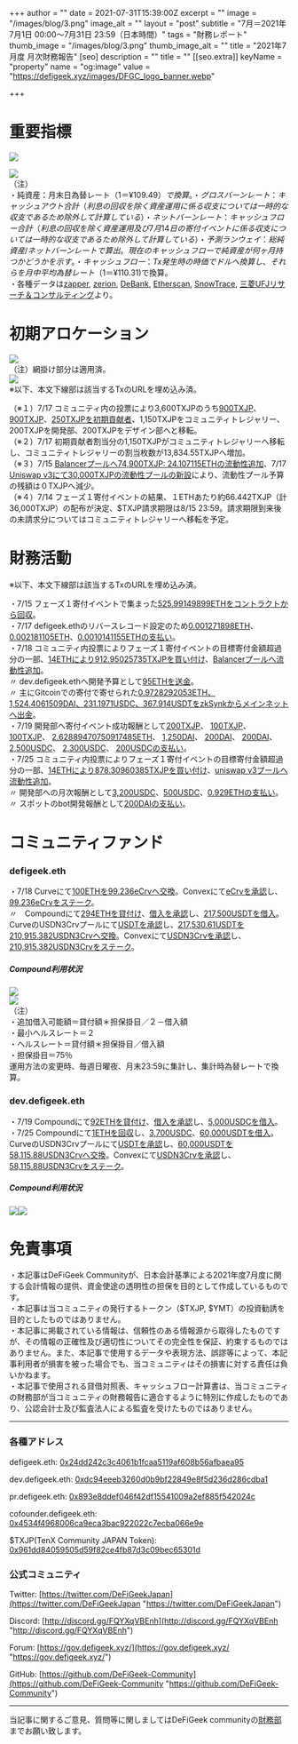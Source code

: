 +++
author = ""
date = 2021-07-31T15:39:00Z
excerpt = ""
image = "/images/blog/3.png"
image_alt = ""
layout = "post"
subtitle = "7月＝2021年7月1日 00:00～7月31日 23:59（日本時間）"
tags = "財務レポート"
thumb_image = "/images/blog/3.png"
thumb_image_alt = ""
title = "2021年7月度 月次財務報告"
[seo]
description = ""
title = ""
[[seo.extra]]
keyName = "property"
name = "og:image"
value = "https://defigeek.xyz/images/DFGC_logo_banner.webp"

+++
# 重要指標

![](/images/blog/1134.png)

![](/images/blog/1132.png)  
（注）  
・純資産：月末日為替レート（$1＝¥109.49）で換算。  
・グロスバーンレート：キャッシュアウト合計（利息の回収を除く資産運用に係る収支については一時的な収支であるため除外して計算している）  
・ネットバーンレート：キャッシュフロー合計（利息の回収を除く資産運用及び7月14日の寄付イベントに係る収支については一時的な収支であるため除外して計算している）  
・予測ランウェイ：総純資産/ネットバーンレートで算出。現在のキャッシュフローで純資産が何ヶ月持つかどうかを示す。  
・キャッシュフロー：Tx発生時の時価でドルへ換算し、それらを月中平均為替レート（$1＝¥110.31)で換算。  
・各種データは[zapper](https://t.co/lzLYnn8VGj?amp=1), [zerion](https://app.zerion.io/), [DeBank](https://debank.com/), [Etherscan](https://etherscan.io/), [SnowTrace](https://snowtrace.io/), [三菱UFJリサーチ＆コンサルティング](http://www.murc-kawasesouba.jp/fx/lastmonth.php)より。

# 

# 初期アロケーション

![](/images/blog/1138.png)  
（注）網掛け部分は適用済。  
![](/images/blog/1139.png)  
※以下、本文下線部は該当するTxのURLを埋め込み済。

（※１）7/17 コミュニティ内の投票により3,600TXJPのうち[900TXJP](https://etherscan.io/tx/0xde86b40627e1e7c2060f425cd9a1182ac4f30b573342f948c57ffb8fee49abdd)、[900TXJP](https://etherscan.io/tx/0x33c3dddc578d6552fd6f930c25ab6d70d354ef374940d23a162fc271b25f1a97)、[250TXJPを初期貢献者](https://etherscan.io/tx/0x0c73fc3213023ae76505bb11967cd40792ccfcc063cc061abcdf48a2b9a20816)、1,150TXJPをコミュニティトレジャリー、200TXJPを開発部、200TXJPをデザイン部へと移転。  
（※２）7/17 初期貢献者割当分の1,150TXJPがコミュニティトレジャリーへ移転し、コミュニティトレジャリーの割当枚数が13,834.55TXJPへ増加。  
（※３）7/15 [Balancerプールへ74,900TXJP: 24.107115ETHの流動性追加](https://etherscan.io/tx/0xbb8cec5f657771fda33932158f294482bdac2779deb054dadb4c820ca09618ea)、7/17 [Uniswap v3にて30,000TXJPの流動性プールの新設](https://etherscan.io/tx/0xacfa57ae5f34a957b282eba447524ecfb92ef3c9eebe962cfacba4be0caa59b2)により、流動性プール予算の残額は０TXJPへ減少。  
（※４）7/14 フェーズ１寄付イベントの結果、１ETHあたり約66.442TXJP（計36,000TXJP）の配布が決定、$TXJP請求期限は8/15 23:59。請求期限到来後の未請求分についてはコミュニティトレジャリーへ移転を予定。

# 

# 財務活動

※以下、本文下線部は該当するTxのURLを埋め込み済。

・7/15 フェーズ１寄付イベントで集まった[525.99149899ETHをコントラクトから回収](https://etherscan.io/tx/0x7a79f5e5f95aec9b83802f40d1ea8429518b2b567386707c6aed730910c1158b)。  
・7/17 defigeek.ethのリバースレコード設定のため[0.001271898ETH](https://etherscan.io/tx/0x1eed70b9f359bdad4f5c3637483485e3062c2f5de4fc4bc3cf79a860a305011c)、[0.002181105ETH](https://etherscan.io/tx/0xaa7df69b42b3349ab08595f69ba5f13b774f3b395129b97d011afcc26b15e236)、[0.0010141155ETHの支払い](https://etherscan.io/tx/0xd1a5587b431407161b616df87229a4f0ddc80c05f2f61a55515eaf26fcd39053)。  
・7/18 コミュニティ内投票によりフェーズ１寄付イベントの目標寄付金額超過分の一部、[14ETHにより912.95025735TXJPを買い付け](https://etherscan.io/tx/0x4577aa523f1adc4e90374c918908944853f8b8c218a5b5896008baf1da8a2697)、[Balancerプールへ流動性追加](https://etherscan.io/tx/0x6513efa7f89e394c7dc4e493f48ae29a47aee21ad0ad3282c5ee5c36f5145ff3)。  
〃 dev.defigeek.ethへ開発予算として[95ETHを送金](https://etherscan.io/tx/0x537a0c88f461e0c65345e198394a53c938571397496d5615d40da9969b646151)。  
〃 主にGitcoinでの寄付で寄せられた[0.9728292053ETH、1,524.4061509DAI、231.1971USDC、367.914USDTをzkSynkからメインネットへ出金](https://etherscan.io/tx/0x2522cae53e366bd7745d9e69b279c277664996150804313fa5ef15dfbacbce1a)。  
・7/19 開発部へ寄付イベント成功報酬として[200TXJP](https://etherscan.io/tx/0x0bcc367439484fe2fdbbca1860858d23de83c9cdce75bed6405d356098fd867f)、 [100TXJP](https://etherscan.io/tx/0xe46d363da2527f88d9e888cd9226b647b75ce8163c7af29fa174d1f8448dd5ba)、 [100TXJP](https://etherscan.io/tx/0x292f76bd6a27e4cc3c325bc79380abfb33d86eca1c6a079077d8f2d686fff33b)、 [2.62889470750917485ETH](https://etherscan.io/tx/0x1adf9c567d8b50f7d8a490090c8d8eeabaef3682d48825cbb78efcfb99c1442e)、 [1,250DAI](https://etherscan.io/tx/0x326f0fa8a8945a82531ad7b268c0c86e672e96b8b60b29d3ec2ea1ab8875b828)、 [200DAI](https://etherscan.io/tx/0x3b6d338294e2be5a1027fc76cbaa1ec0c1320d49cdb056f751edc0bb6a5824d2)、 [200DAI](https://etherscan.io/tx/0xe4493d12b35043e7ffc120dedb81eae635305fef5df7c2017d7fd7d784fe2294)、 [2,500USDC](https://etherscan.io/tx/0x4c40919604883e96e3ed2063ae37d56d99391e750a0d3e9bd800efaf61d668b3)、 [2,300USDC](https://etherscan.io/tx/0xf84375dab9e547ec2943431eae2596c80e56cf04dbe4c8e4a5c48da02a628c24)、 [200USDCの支払い](https://etherscan.io/tx/0xbf3f2bd3b7f9fb92b2f603a9220c645d2509a92c0181c2f926baf647141cca58)。  
・7/25 コミュニティ内投票によりフェーズ１寄付イベントの目標寄付金額超過分の一部、[14ETHにより878.30960385TXJPを買い付け](https://etherscan.io/tx/0xca205924615222dab5a9423ce06c0281ade5bf25702cb645a52f4f31e69ef6fc)、[uniswap v3プールへ流動性追加](https://etherscan.io/tx/0x516ea33d8f209dcae297d94fecb5e0886df62526b737545f24b73d314660f3c1)。  
〃 開発部への月次報酬として[3,200USDC](https://etherscan.io/tx/0x7449a54a0df760f47e92113175630981c8a2b4a7526857857d103273f6cb1a4f)、[500USDC](https://etherscan.io/tx/0x8950f37a11dc6a8dc3ba7aa812f880e6cdc04babbee288328b3a9a9e59548088)、[0.929ETHの支払い](https://etherscan.io/tx/0x6634db0de6e0c365d1d2eeed41b87a9f9b3aa6785fd7f1185b0d4427aea235d7)。  
〃 スポットのbot開発報酬として[200DAIの支払い](https://etherscan.io/tx/0xf5c57f29faa4cbc91753ddc8797db9b1eec515127ec4129698411ef5a8048ec8)。

# 

# コミュニティファンド

### defigeek.eth

・7/18 Curveにて[100ETHを99.236eCrvへ交換](https://etherscan.io/tx/0x2b5e42a1802b8181a595f5cfd9ab51a584db6837fb964def30e303f9b0cae311)。Convexにて[eCrvを承認](https://etherscan.io/tx/0xef4855dab39bb7864d0454e2a9f791302d613f70c87d8bc9549c5ba21b57acd4)し、[99.236eCrvをステーク](https://etherscan.io/tx/0x5c8801e13034a7402bcfc50c7a0f52f80305f2b970bc49b28f7baa95be136fc5)。  
〃　Compoundにて[294ETHを貸付け](https://etherscan.io/tx/0xab561f3154c3c04d485b3ff13127ff48c2b1bf9d0fce014dc62915cd6c7848f8)、[借入を承認](https://etherscan.io/tx/0x9351e9615f6a275c5deef75169fe9b774e62ec6c7602283dcba41ccfefb41389)し、[217,500USDTを借入](https://etherscan.io/tx/0x3394930932938d3d8b28a147ecd0a5507fedd0de419046fe668088d2a6ad792b)。CurveのUSDN3Crvプールにて[USDTを承認](https://etherscan.io/tx/0x4adedd30c4b14a3306e8bbd9f57ce93f074dac5983aceeec4de21bbdf636ca2f)し、[217,530.61USDTを210,915.382USDN3Crvへ交換](https://etherscan.io/tx/0xc30f0b7c185bcb0a2b8d50c1655014c2320eb794c7c4700b593885eec735a501)。Convexにて[USDN3Crvを承認](https://etherscan.io/tx/0x29a02a87a4c060f9580e0102c0d51fb8e6dee5823b493dd37c40128806e59da0)し、[210,915.382USDN3Crvをステーク](https://etherscan.io/tx/0x034774fdc6a771007c30667b277e9142da6ce3e9a107e86c7c2e4d649ffcc9be)。

##### Compound利用状況

![](/images/blog/1142.png)  
![](/images/blog/1143.png)  
（注）  
・追加借入可能額＝貸付額＊担保掛目／２－借入額  
・最小ヘルスレート＝２  
・ヘルスレート＝貸付額＊担保掛目／借入額  
・担保掛目＝75％  
運用方法の変更時、毎週日曜夜、月末23:59に集計し、集計時為替レートで換算。

### dev.defigeek.eth

・7/19 Compoundにて[92ETHを貸付け](https://etherscan.io/tx/0x49dea40e1847e2ad561ef2347b816d6ab447a9ad21e669a8e7cae75cfd45bf49)、[借入を承認](https://etherscan.io/tx/0xf108717361bd254ab2d5e6dcc1f1319fb12cdc85efac8b563b42ff6dc43b1734)し、[5,000USDCを借入](https://etherscan.io/tx/0xaa3e08ac4836db0c9de565355fdf5cdaf1fa96ba013294843bb64bf503be8ade)。  
・7/25 Compoundにて[1ETHを回収](https://etherscan.io/tx/0x2b5d3cde8911f21226a3a5af6896983fe32b84b628fe28f4bb5a005e46fa427f)し、[3,700USDC](https://etherscan.io/tx/0x9448707d783170980b10c29ca1c684a52a89895756578652925c322514f0e67f)、[60,000USDTを借入](https://etherscan.io/tx/0x8a138fd82e3a383ed6d437c2e38754e16095a67a532b9f14064f67f3d5175173)。CurveのUSDN3Crvプールにて[USDTを承認](https://etherscan.io/tx/0x2cf29b28dabf5f9c318a5c9da8e6a0bd977ae69520c3ded12958fad0872a17dd)し、[60,000USDTを58,115.88USDN3Crvへ交換](https://etherscan.io/tx/0xc4fbf14494fc5bbc5334c6fe0ea3fefaad3f64abcacc3f4985efd55678aecf6f)。Convexにて[USDN3Crvを承認](https://etherscan.io/tx/0x1ae17036390ff03c104c8de3a5f868f747ad2915cde4515e89ab9d7b72ce9f0e)し、[58,115.88USDN3Crvをステーク](https://etherscan.io/tx/0xb0d59ee73b69dd5399f0ba4d2ffc9510c517a401d87d531e9612812ddf17513d)。

##### Compound利用状況

![](/images/blog/1146.png)![](/images/blog/1148.png)

# 

# 免責事項

・本記事はDeFiGeek Communityが、日本会計基準による2021年度7月度に関する会計情報の提供、資金使途の透明性の担保を目的として作成しているものです。  
・本記事は当コミュニティの発行するトークン（$TXJP, $YMT）の投資勧誘を目的としたものではありません。  
・本記事に掲載されている情報は、信頼性のある情報源から取得したものですが、その情報の正確性及び適切性についてその完全性を保証、約束するものではありません。また、本記事で使用するデータや表現方法、誤謬等によって、本記事利用者が損害を被った場合でも、当コミュニティはその損害に対する責任は負いかねます。  
・本記事で使用される貸借対照表、キャッシュフロー計算書は、当コミュニティの財務部が当コミュニティの財務報告に適合するように特別に作成したものであり、公認会計士及び監査法人による監査を受けたものではありません。

***

### 各種アドレス

defigeek.eth: [0x24dd242c3c4061b1fcaa5119af608b56afbaea95](https://etherscan.io/address/0x24dd242c3c4061b1fcaa5119af608b56afbaea95)

dev.defigeek.eth: [0xdc94eeeb3260d0b9bf22849e8f5d236d286cdba1](https://etherscan.io/address/0xdc94eeeb3260d0b9bf22849e8f5d236d286cdba1)

pr.defigeek.eth: [0x893e8ddef046f42df15541009a2ef885f542024c](https://etherscan.io/address/0x893e8ddef046f42df15541009a2ef885f542024c)

cofounder.defigeek.eth: [0x4534f4968006ca9eca3bac922022c7ecba066e9e](https://etherscan.io/address/0x4534f4968006ca9eca3bac922022c7ecba066e9e)

$TXJP(TenX Community JAPAN Token): [0x961dd84059505d59f82ce4fb87d3c09bec65301d](https://etherscan.io/token/0x961dd84059505d59f82ce4fb87d3c09bec65301d)

### 公式コミュニティ

Twitter: [https://twitter.com/DeFiGeekJapan](https://twitter.com/DeFiGeekJapan "https://twitter.com/DeFiGeekJapan")

Discord: [http://discord.gg/FQYXqVBEnh](http://discord.gg/FQYXqVBEnh "http://discord.gg/FQYXqVBEnh")

Forum: [https://gov.defigeek.xyz/](https://gov.defigeek.xyz/ "https://gov.defigeek.xyz/")

GitHub: [https://github.com/DeFiGeek-Community](https://github.com/DeFiGeek-Community "https://github.com/DeFiGeek-Community")

***

当記事に関するご意見、質問等に関しましてはDeFiGeek communityの[財務部](https://discord.gg/CkM2cyTz8N)までお願い致します。